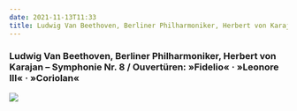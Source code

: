 ```yaml
---
date: 2021-11-13T11:33
title: Ludwig Van Beethoven, Berliner Philharmoniker, Herbert von Karajan – Symphonie Nr. 8 · Ouvertüren_ »Fidelio« · »Leonore III« · »Coriolan«
---
```

### Ludwig Van Beethoven, Berliner Philharmoniker, Herbert von Karajan – Symphonie Nr. 8 / Ouvertüren: »Fidelio« · »Leonore III« · »Coriolan«
[![](https://img.discogs.com/SyBL38JFMfaZFgKIfV88gb165ic=/fit-in/600x588/filters:strip_icc():format(jpeg):mode_rgb():quality(90)/discogs-images/R-1986924-1425503602-9082.jpeg.jpg)][1] 

[1]: https://www.discogs.com/release/1986924

